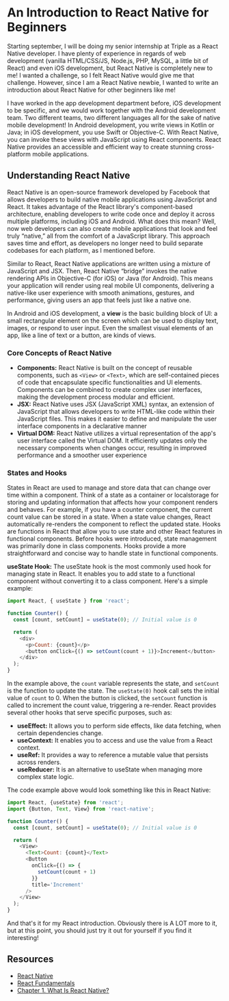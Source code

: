 # An Introduction to React Native for Beginners

Starting september, I will be doing my senior internship at Triple as a React Native developer. I have plenty of experience in regards of web development (vanilla HTML/CSS/JS, Node.js, PHP, MySQL, a little bit of React) and even iOS development, but React Native is completely new to me! I wanted a challenge, so I felt React Native would give me that challenge. However, since I am a React Native newbie, I wanted to write an introduction about React Native for other beginners like me!

I have worked in the app development department before, iOS development to be specific, and we would work together with the Android development team. Two different teams, two different languages all for the sake of native mobile development! In Android development, you write views in Kotlin or Java; in iOS development, you use Swift or Objective-C. With React Native, you can invoke these views with JavaScript using React components. React Native provides an accessible and efficient way to create stunning cross-platform mobile applications.

## Understanding React Native

React Native is an open-source framework developed by Facebook that allows developers to build native mobile applications using JavaScript and React. It takes advantage of the React library's component-based architecture, enabling developers to write code once and deploy it across multiple platforms, including iOS and Android. What does this mean? Well, now web developers can also create mobile applications that look and feel truly “native,” all from the comfort of a JavaScript library. This approach saves time and effort, as developers no longer need to build separate codebases for each platform, as I mentioned before.

Similar to React, React Native applications are written using a mixture of JavaScript and JSX. Then, React Native “bridge” invokes the native rendering APIs in Objective-C (for iOS) or Java (for Android). This means your application will render using real mobile UI components, delivering a native-like user experience with smooth animations, gestures, and performance, giving users an app that feels just like a native one.

In Android and iOS development, a **view** is the basic building block of UI: a small rectangular element on the screen which can be used to display text, images, or respond to user input. Even the smallest visual elements of an app, like a line of text or a button, are kinds of views.

### Core Concepts of React Native

- **Components:** React Native is built on the concept of reusable components, such as `<View>` or `<Text>`, which are self-contained pieces of code that encapsulate specific functionalities and UI elements. Components can be combined to create complex user interfaces, making the development process modular and efficient.
- **JSX:** React Native uses JSX (JavaScript XML) syntax, an extension of JavaScript that allows developers to write HTML-like code within their JavaScript files. This makes it easier to define and manipulate the user interface components in a declarative manner
- **Virtual DOM:** React Native utilizes a virtual representation of the app's user interface called the Virtual DOM. It efficiently updates only the necessary components when changes occur, resulting in improved performance and a smoother user experience

### States and Hooks

States in React are used to manage and store data that can change over time within a component. Think of a state as a container or localstorage for storing and updating information that affects how your component renders and behaves. For example, if you have a counter component, the current count value can be stored in a state. When a state value changes, React automatically re-renders the component to reflect the updated state. Hooks are functions in React that allow you to use state and other React features in functional components. Before hooks were introduced, state management was primarily done in class components. Hooks provide a more straightforward and concise way to handle state in functional components.

**useState Hook:** 
The useState hook is the most commonly used hook for managing state in React. It enables you to add state to a functional component without converting it to a class component. Here's a simple example:

```js
import React, { useState } from 'react';

function Counter() {
  const [count, setCount] = useState(0); // Initial value is 0

  return (
    <div>
      <p>Count: {count}</p>
      <button onClick={() => setCount(count + 1)}>Increment</button>
    </div>
  );
}
```

In the example above, the `count` variable represents the state, and `setCount` is the function to update the state. The `useState(0)` hook call sets the initial value of `count` to 0. When the button is clicked, the `setCount` function is called to increment the count value, triggering a re-render. React provides several other hooks that serve specific purposes, such as:

- **useEffect:** It allows you to perform side effects, like data fetching, when certain dependencies change.
- **useContext:** It enables you to access and use the value from a React context.
- **useRef:** It provides a way to reference a mutable value that persists across renders.
- **useReducer:** It is an alternative to useState when managing more complex state logic.

The code example above would look something like this in React Native:

```js
import React, {useState} from 'react';
import {Button, Text, View} from 'react-native';

function Counter() {
  const [count, setCount] = useState(0); // Initial value is 0

  return (
    <View>
      <Text>Count: {count}</Text>
      <Button
        onClick={() => {
          setCount(count + 1)
        }}
        title='Increment'
      />
    </View>
  );
}
```

And that's it for my React introduction. Obviously there is A LOT more to it, but at this point, you should just try it out for yourself if you find it interesting!

## Resources

- [React Native](https://reactnative.dev/)
- [React Fundamentals](https://reactnative.dev/docs/intro-react)
- [Chapter 1. What Is React Native?](https://www.oreilly.com/library/view/learning-react-native/9781491929049/ch01.html)